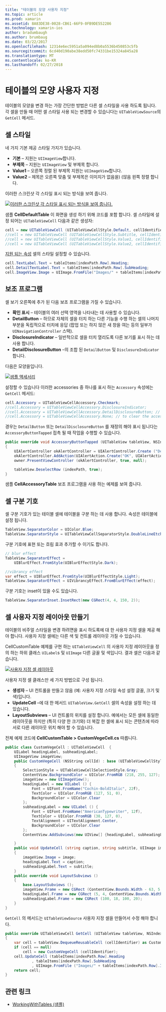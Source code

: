 ```yaml
---
title: "테이블의 모양 사용자 지정"
ms.topic: article
ms.prod: xamarin
ms.assetid: 8A83DE38-0028-CB61-66F9-0FB9DE552286
ms.technology: xamarin-ios
author: bradumbaugh
ms.author: brumbaug
ms.date: 03/22/2017
ms.openlocfilehash: 12314e6ec5951a5a094ed8b0a5536b450853c5fb
ms.sourcegitcommit: 6cd40d190abe38edd50fc74331be15324a845a28
ms.translationtype: MT
ms.contentlocale: ko-KR
ms.lasthandoff: 02/27/2018
---
```

# <a name="customizing-a-tables-appearance"></a>테이블의 모양 사용자 지정

테이블의 모양을 변경 하는 가장 간단한 방법은 다른 셀 스타일을 사용 하도록 됩니다. 각 셀을 만들 때 어떤 셀 스타일 사용 되는 변경할 수 있습니다는 `UITableViewSource`의 `GetCell` 메서드.

## <a name="cell-styles"></a>셀 스타일

네 가지 기본 제공 스타일 가지가 있습니다.

-  **기본** – 지원는 `UIImageView`합니다.
-  **부제목** – 지원는 `UIImageView` 및 부제목 합니다.
-  **Value1** – 오른쪽 정렬 된 부제목 지원는 `UIImageView`합니다.
-  **Value2** – 제목은 오른쪽 맞춤 및 부제목은 이미지가 없음을) (않음 왼쪽 정렬 합니다.


이러한 스크린샷 각 스타일 표시 되는 방식을 보여 줍니다.

 [ ![](customizing-table-appearance-images/image7.png "이러한 스크린샷 각 스타일 표시 되는 방식을 보여 줍니다.")](customizing-table-appearance-images/image7.png)

샘플 **CellDefaultTable** 이 화면을 생성 하기 위해 코드를 포함 합니다. 셀 스타일에 설정 되어는 `UITableViewCell` 다음과 같은 생성자:

```csharp
cell = new UITableViewCell (UITableViewCellStyle.Default, cellIdentifier);
//cell = new UITableViewCell (UITableViewCellStyle.Subtitle, cellIdentifier);
//cell = new UITableViewCell (UITableViewCellStyle.Value1, cellIdentifier);
//cell = new UITableViewCell (UITableViewCellStyle.Value2, cellIdentifier);
```

[지원 되는 속성](http://developer.xamarin.com/api/type/UIKit.UITableViewCell/) 셀의 스타일 설정할 수 있습니다.

```csharp
cell.TextLabel.Text = tableItems[indexPath.Row].Heading;
cell.DetailTextLabel.Text = tableItems[indexPath.Row].SubHeading;
cell.ImageView.Image = UIImage.FromFile("Images/" + tableItems[indexPath.Row].ImageName); // don't use for Value2
```

## <a name="accessories"></a>보조 프로그램

셀 보기 오른쪽에 추가 된 다음 보조 프로그램을 가질 수 있습니다.

-   **확인 표시** – 테이블의 여러 선택 영역을 나타내는 데 사용할 수 있습니다.
-   **DetailButton** – 하므로 자체의 셀을 터치 하는 다른 기능을 수행 하는 셀의 나머지 부분을 독립적으로 터치에 응답 (팝업 또는 하지 않은 새 창을 여는 등의 일부가 `UINavigationController` 스택).
-   **DisclosureIndicator** – 일반적으로 셀을 터치 열리도록 다른 보기를 표시 하는 데 사용 합니다.
-   **DetailDisclosureButton** –의 조합 된 `DetailButton` 및 `DisclosureIndicator`합니다.


다음은 모양을입니다.

 [ ![](customizing-table-appearance-images/image8.png "샘플 액세서리")](customizing-table-appearance-images/image8.png)

설정할 수 있습니다 이러한 accessories 중 하나를 표시 하는 `Accessory` 속성에는 `GetCell` 메서드:

```csharp
cell.Accessory = UITableViewCellAccessory.Checkmark;
//cell.Accessory = UITableViewCellAccessory.DisclosureIndicator;
//cell.Accessory = UITableViewCellAccessory.DetailDisclosureButton; // implement AccessoryButtonTapped
//cell.Accessory = UITableViewCellAccessory.None; // to clear the accessory
```

경우는 `DetailButton` 또는 `DetailDisclosureButton` 를 재정의 해야 표시 됩니다는 `AccessoryButtonTapped` 접촉 될 때 작업을 수행할 수 있습니다.

```csharp
public override void AccessoryButtonTapped (UITableView tableView, NSIndexPath indexPath)
{
    UIAlertController okAlertController = UIAlertController.Create ("DetailDisclosureButton Touched", tableItems[indexPath.Row].Heading, UIAlertControllerStyle.Alert);
    okAlertController.AddAction(UIAlertAction.Create("OK", UIAlertActionStyle.Default, null));
    owner.PresentViewController (okAlertController, true, null);

    tableView.DeselectRow (indexPath, true);
}
```

샘플 **CellAccessoryTable** 보조 프로그램을 사용 하는 예제를 보여 줍니다.

## <a name="cell-separators"></a>셀 구분 기호

셀 구분 기호가 있는 테이블 셀에 테이블을 구분 하는 데 사용 합니다. 속성은 테이블에 설정 됩니다.

```csharp
TableView.SeparatorColor = UIColor.Blue;
TableView.SeparatorStyle = UITableViewCellSeparatorStyle.DoubleLineEtched;
```

구분 기호에 표현 또는 흐림 효과 추가할 수 이기도 합니다.

```csharp
// blur effect
TableView.SeparatorEffect =
    UIBlurEffect.FromStyle(UIBlurEffectStyle.Dark);

//vibrancy effect
var effect = UIBlurEffect.FromStyle(UIBlurEffectStyle.Light);
TableView.SeparatorEffect = UIVibrancyEffect.FromBlurEffect(effect);
```

구분 기호는 inset이 있을 수도 있습니다.

```csharp
TableView.SeparatorInset.InsetRect(new CGRect(4, 4, 150, 2));
```

## <a name="creating-custom-cell-layouts"></a>셀 사용자 지정 레이아웃 만들기

테이블의 비주얼 스타일을 변경 하려면을 표시 하도록에 대 한 사용자 지정 셀을 제공 해야 합니다. 사용자 지정 셀에는 다른 색 및 컨트롤 레이아웃 가질 수 있습니다.

CellCustomTable 예제를 구현 하는 `UITableViewCell` 의 사용자 지정 레이아웃을 정의 하는 하위 클래스 `UILabel`s 및 `UIImage` 다른 글꼴 및 색입니다. 결과 셀은 다음과 같습니다.

 [ ![](customizing-table-appearance-images/image9.png "사용자 지정 셀 레이아웃")](customizing-table-appearance-images/image9.png)

사용자 지정 셀 클래스만 세 가지 방법으로 구성 됩니다.

-   **생성자** – UI 컨트롤을 만들고 않음 (예: 사용자 지정 스타일 속성 설정 글꼴, 크기 및 색)입니다.
-   **UpdateCell** –에 대 한 메서드 `UITableView.GetCell` 셀의 속성을 설정 하는 데 있습니다.
-   **LayoutSubviews** – UI 컨트롤의 위치를 설정 합니다. 예에서는 모든 셀에 동일한 레이아웃을 하지만 (특히 다양 한 크기와) 더 복잡 한 셀에 표시 되는 콘텐츠에 따라 서로 다른 레이아웃 위치 해야 할 수 있습니다.


전체 예제 코드에 **CellCustomTable > CustomVegeCell.cs** 따릅니다.

```csharp
public class CustomVegeCell : UITableViewCell  {
    UILabel headingLabel, subheadingLabel;
    UIImageView imageView;
    public CustomVegeCell (NSString cellId) : base (UITableViewCellStyle.Default, cellId)
    {
        SelectionStyle = UITableViewCellSelectionStyle.Gray;
        ContentView.BackgroundColor = UIColor.FromRGB (218, 255, 127);
        imageView = new UIImageView();
        headingLabel = new UILabel () {
            Font = UIFont.FromName("Cochin-BoldItalic", 22f),
            TextColor = UIColor.FromRGB (127, 51, 0),
            BackgroundColor = UIColor.Clear
        };
        subheadingLabel = new UILabel () {
            Font = UIFont.FromName("AmericanTypewriter", 12f),
            TextColor = UIColor.FromRGB (38, 127, 0),
            TextAlignment = UITextAlignment.Center,
            BackgroundColor = UIColor.Clear
        };
        ContentView.AddSubviews(new UIView[] {headingLabel, subheadingLabel, imageView});

    }
    public void UpdateCell (string caption, string subtitle, UIImage image)
    {
        imageView.Image = image;
        headingLabel.Text = caption;
        subheadingLabel.Text = subtitle;
    }
    public override void LayoutSubviews ()
    {
        base.LayoutSubviews ();
        imageView.Frame = new CGRect (ContentView.Bounds.Width - 63, 5, 33, 33);
        headingLabel.Frame = new CGRect (5, 4, ContentView.Bounds.Width - 63, 25);
        subheadingLabel.Frame = new CGRect (100, 18, 100, 20);
    }
}
```

`GetCell` 의 메서드는 `UITableViewSource` 사용자 지정 셀을 만들어서 수정 해야 합니다.

```csharp
public override UITableViewCell GetCell (UITableView tableView, NSIndexPath indexPath)
{
    var cell = tableView.DequeueReusableCell (cellIdentifier) as CustomVegeCell;
    if (cell == null)
        cell = new CustomVegeCell (cellIdentifier);
    cell.UpdateCell (tableItems[indexPath.Row].Heading
            , tableItems[indexPath.Row].SubHeading
            , UIImage.FromFile ("Images/" + tableItems[indexPath.Row].ImageName) );
    return cell;
}
```



## <a name="related-links"></a>관련 링크

- [WorkingWithTables (샘플)](https://developer.xamarin.com/samples/monotouch/WorkingWithTables)
